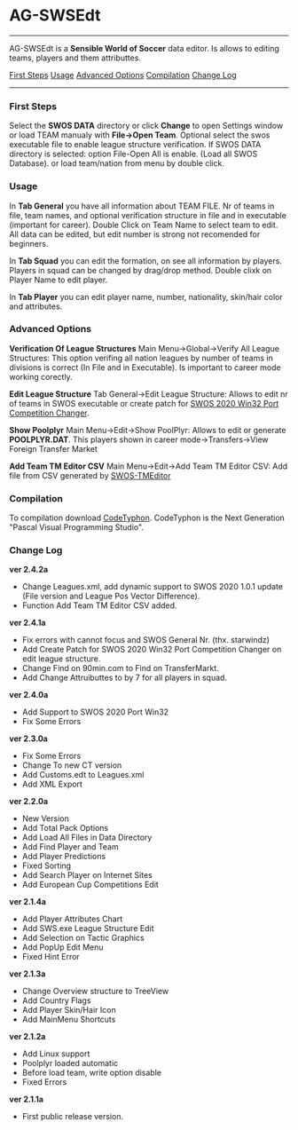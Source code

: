 # AG-SWSEdt
----
AG-SWSEdt is a **Sensible World of Soccer** data editor.
Is allows to editing teams, players and them attributtes.

[First Steps](#first-steps)
[Usage](#usage)
[Advanced Options](#advanced)
[Compilation](#compilation)
[Change Log](#change-log)

----
### First Steps

Select the **SWOS DATA** directory or click **Change** to open Settings window or
load TEAM manualy with **File->Open Team**.
Optional select the swos executable file to enable league structure verification.
If SWOS DATA directory is selected:
option File-Open All is enable. (Load all SWOS Database).
or load team/nation from menu by double click.

### Usage

In **Tab General** you have all information about TEAM FILE.
Nr of teams in file, team names, and optional verification structure in file and in executable (important for career).
Double Click on Team Name to select team to edit.
All data can be edited, but edit number is strong not recomended for beginners.

In **Tab Squad** you can edit the formation, on see all information by players.
Players in squad can be changed by drag/drop method.
Double clixk on Player Name to edit player.

In **Tab Player** you can edit player name, number, nationality, skin/hair color and attributes.

### Advanced Options

**Verification Of League Structures**
Main Menu->Global->Verify All League Structures:
This option verifing all nation leagues by number of teams in divisions is correct (In File and in Executable).
Is important to career mode working corectly.

**Edit League Structure**
Tab General->Edit League Structure:
Allows to edit nr of teams in SWOS executable or create patch for [SWOS 2020 Win32 Port Competition Changer](https://www.sensiblesoccer.de/forum/swos-2020/27081-swos-2020-win32-port-competition-changer).

**Show Poolplyr**
Main Menu->Edit->Show PoolPlyr:
Allows to edit or generate **POOLPLYR.DAT**. This players shown in career mode->Transfers->View Foreign Transfer Market

**Add Team TM Editor CSV**
Main Menu->Edit->Add Team TM Editor CSV:
Add file from CSV generated by [SWOS-TMEditor](https://github.com/boskorban/swostmeditor)

### Compilation
To compilation download [CodeTyphon](https://www.pilotlogic.com/sitejoom/index.php/downloads/category/14-codetyphon).
CodeTyphon is the Next Generation "Pascal Visual Programming Studio".

### Change Log
**ver 2.4.2a**
- Change Leagues.xml, add dynamic support to SWOS 2020 1.0.1 update (File version and League Pos Vector Difference).
- Function Add Team TM Editor CSV added.

**ver 2.4.1a**
- Fix errors with cannot focus and SWOS General Nr. (thx. starwindz)
- Add Create Patch for SWOS 2020 Win32 Port Competition Changer on edit league structure.
- Change Find on 90min.com to Find on TransferMarkt.
- Add Change Attruibuttes to by 7 for all players in squad.

**ver 2.4.0a**
- Add Support to SWOS 2020 Port Win32
- Fix Some Errors

**ver 2.3.0a**
- Fix Some Errors
- Change To new CT version
- Add Customs.edt to Leagues.xml
- Add XML Export

**ver 2.2.0a**
- New Version
- Add Total Pack Options
- Add Load All Files in Data Directory
- Add Find Player and Team
- Add Player Predictions
- Fixed Sorting
- Add Search Player on Internet Sites
- Add European Cup Competitions Edit

**ver 2.1.4a**
- Add Player Attributes Chart
- Add SWS.exe League Structure Edit
- Add Selection on Tactic Graphics
- Add PopUp Edit Menu
- Fixed Hint Error

**ver 2.1.3a**
- Change Overview structure to TreeView
- Add Country Flags
- Add Player Skin/Hair Icon
- Add MainMenu Shortcuts

**ver 2.1.2a**
- Add Linux support
- Poolplyr loaded automatic
- Before load team, write option disable
- Fixed Errors

**ver 2.1.1a**
- First public release version.